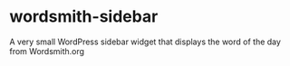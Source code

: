 # wordsmith-sidebar
A very small WordPress sidebar widget that displays the word of the day from Wordsmith.org
